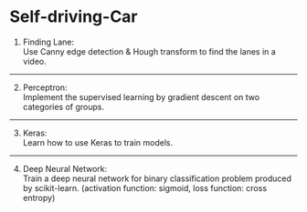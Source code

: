 # Self-driving-Car
1. Finding Lane: <br />
Use Canny edge detection & Hough transform to find the lanes in a video.

------------------------
2. Perceptron: <br />
Implement the supervised learning by gradient descent on two categories of groups.

------------------------
3. Keras: <br />
Learn how to use Keras to train models.

------------------------
4. Deep Neural Network: <br />
Train a deep neural network for binary classification problem produced by scikit-learn. 
(activation function: sigmoid, loss function: cross entropy)


